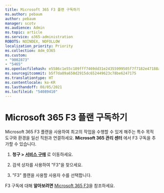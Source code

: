 ```yaml
---
title: Microsoft 365 F3 플랜 구독하기
ms.author: pebaum
author: pebaum
manager: scotv
ms.audience: Admin
ms.topic: article
ms.service: o365-administration
ROBOTS: NOINDEX, NOFOLLOW
localization_priority: Priority
ms.collection: Adm_O365
ms.custom:
- "9002873"
- "5465"
ms.openlocfilehash: e5586c1e55c109fff7469dd31e24355999505f7f7182e47188af10db1b8bd772
ms.sourcegitcommit: b5f7da89a650d2915dc652449623c78be6247175
ms.translationtype: HT
ms.contentlocale: ko-KR
ms.lasthandoff: 08/05/2021
ms.locfileid: "54089410"
---
```

# <a name="get-the-microsoft-365-f3-plan"></a>Microsoft 365 F3 플랜 구독하기

Microsoft 365 F3 플랜을 사용하여 최고의 작업을 수행할 수 있게 해주는 특수 목적 도구와 환경을 일선 직원과 연결하세요. **Microsoft 365 관리 센터** 에서 F3 구독을 추가할 수 있습니다.

1. **청구 > [서비스 구매](https://go.microsoft.com/fwlink/p/?linkid=868433)** 로 이동하세요.

2. 검색 상자를 사용하여 "F3"을 찾으세요.

3. "F3" 플랜을 사용할 사용자 수를 선택합니다.

F3 구독에 대해 **알아보려면** [Microsoft 365 F3](https://www.microsoft.com/microsoft-365/microsoft-365-enterprise-f3?activetab=pivot%3aoverviewtab)을 참조하세요.
